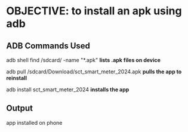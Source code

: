 # OBJECTIVE: to install an apk using adb

## ADB Commands Used

adb shell find /sdcard/ -name "*.apk" **lists .apk files on device**

adb pull /sdcard/Download/sct_smart_meter_2024.apk
**pulls the app to reinstall**

adb install sct_smart_meter_2024 **installs the app**


## Output

app installed on phone
